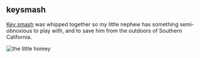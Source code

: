 ## keysmash

[Key smash](https://ddansab.github.io/keysmash/) was whipped together so my little nephew has something semi-obnoxious to play with, and to save him from the outdoors of Southern California.

![the little homey](https://scontent-iad3-1.xx.fbcdn.net/v/t1.0-9/15492279_10154847434334839_5055687119971286282_n.jpg?oh=ff1da2a4e78d46651c642795216abcbc&oe=58F92E9D "The Little Homey")
